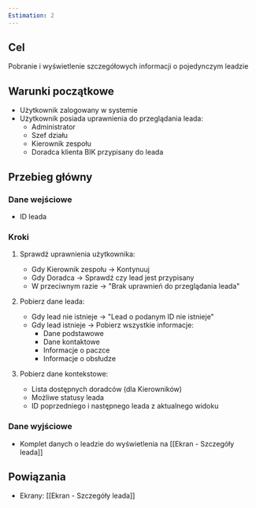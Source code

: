 ```yaml
---
Estimation: 2
---
```


## Cel

Pobranie i wyświetlenie szczegółowych informacji o pojedynczym leadzie

## Warunki początkowe

- Użytkownik zalogowany w systemie
- Użytkownik posiada uprawnienia do przeglądania leada:
  - Administrator
  - Szef działu
  - Kierownik zespołu
  - Doradca klienta BIK przypisany do leada

## Przebieg główny

### Dane wejściowe

- ID leada

### Kroki

1. Sprawdź uprawnienia użytkownika:
   - Gdy Kierownik zespołu → Kontynuuj
   - Gdy Doradca → Sprawdź czy lead jest przypisany
   - W przeciwnym razie → "Brak uprawnień do przeglądania leada"

2. Pobierz dane leada:
   - Gdy lead nie istnieje → "Lead o podanym ID nie istnieje"
   - Gdy lead istnieje → Pobierz wszystkie informacje:
     - Dane podstawowe
     - Dane kontaktowe
     - Informacje o paczce
     - Informacje o obsłudze

3. Pobierz dane kontekstowe:
   - Lista dostępnych doradców (dla Kierowników)
   - Możliwe statusy leada
   - ID poprzedniego i następnego leada z aktualnego widoku

### Dane wyjściowe

- Komplet danych o leadzie do wyświetlenia na [[Ekran - Szczegóły leada]]

## Powiązania

- Ekrany: [[Ekran - Szczegóły leada]]
